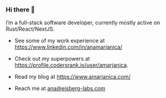 ### Hi there 👋

I’m a full-stack software developer, currently mostly active on Rust/React/NextJS.

- See some of my work experience at https://www.linkedin.com/in/anamarjanica/

- Check out my superpowers at https://profile.codersrank.io/user/amarjanica.

- Read my blog at https://www.amarjanica.com/

- Reach me at ana@eisberg-labs.com
